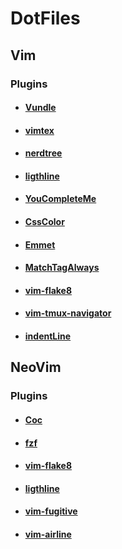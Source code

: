 # DotFiles 

## Vim

### Plugins
- #### [Vundle](https://github.com/VundleVim/Vundle.vim)
- #### [vimtex](https://github.com/lervag/vimtex)
- #### [nerdtree](https://github.com/preservim/nerdtree)
- #### [ligthline](https://github.com/itchyny/lightline.vim)
- #### [YouCompleteMe](https://github.com/Valloric/YouCompleteMe)
- #### [CssColor](https://github.com/ap/vim-css-color)
- #### [Emmet](https://github.com/mattn/emmet-vim)
- #### [MatchTagAlways](https://github.com/valloric/MatchTagAlways)
- #### [vim-flake8](https://github.com/nvie/vim-flake8)
- #### [vim-tmux-navigator](https://github.com/christoomey/vim-tmux-navigator)
- #### [indentLine](https://github.com/Yggdroot/indentLine)

## NeoVim

### Plugins
- #### [Coc](https://github.com/VundleVim/Vundle.vim)
- #### [fzf](https://github.com/junegunn/fzf.vim)
- #### [vim-flake8](https://github.com/nvie/vim-flake8)
- #### [ligthline](https://github.com/itchyny/lightline.vim)
- #### [vim-fugitive](https://github.com/pope/vim-fugitive)
- #### [vim-airline](https://github.com/vim-airline)



